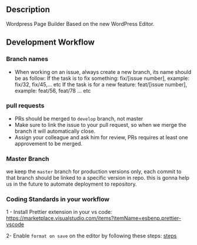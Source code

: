 ## Description

Wordpress Page Builder Based on the new WordPress Editor.

## Development Workflow

### Branch names

-   When working on an issue, always create a new branch, its name should be as follow:
    If the task is to fix something: fix/[issue number], example: fix/32, fix/45,... etc
    If the task is for a new feature: feat/[issue number], example: feat/56, feat/78 ... etc

### pull requests

-   PRs should be merged to `develop` branch, not master
-   Make sure to link the issue to your pull request, so when we merge the branch it will automatically close.
-   Assign your colleague and ask him for review, PRs requires at least one approvement to be merged.

### Master Branch

we keep the `master` branch for production versions only, each commit to that branch should be linked to a specific version in repo.
this is gonna help us in the future to automate deployment to repository.

### Coding Standards in your workflow

1 - Install Prettier extension in your vs code: https://marketplace.visualstudio.com/items?itemName=esbenp.prettier-vscode

2- Enable `format on save` on the editor by following these steps: [steps](https://stackoverflow.com/questions/39494277/how-do-you-format-code-on-save-in-vs-code#answer-54665086)

